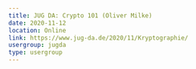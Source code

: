 ```yaml
---
title: JUG DA: Crypto 101 (Oliver Milke)
date: 2020-11-12
location: Online
link: https://www.jug-da.de/2020/11/Kryptographie/
usergroup: jugda
type: usergroup
---
```

